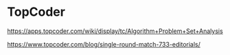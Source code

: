 # TopCoder
https://apps.topcoder.com/wiki/display/tc/Algorithm+Problem+Set+Analysis

https://www.topcoder.com/blog/single-round-match-733-editorials/
